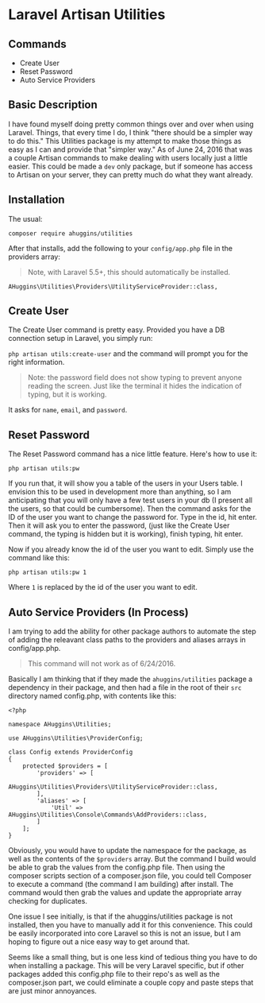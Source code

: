 # Laravel Artisan Utilities

## Commands
* Create User
* Reset Password
* Auto Service Providers

## Basic Description

I have found myself doing pretty common things over and over when using Laravel. Things, that every time I do, I think "there should be a simpler way to do this." This Utilities package is my attempt to make those things as easy as I can and provide that "simpler way." As of June 24, 2016 that was a couple Artisan commands to make dealing with users locally just a little easier. This could be made a `dev` only package, but if someone has access to Artisan on your server, they can pretty much do what they want already.

## Installation

The usual:

`composer require ahuggins/utilities`

After that installs, add the following to your `config/app.php` file in the providers array:

> Note, with Laravel 5.5+, this should automatically be installed.

`AHuggins\Utilities\Providers\UtilityServiceProvider::class,`

## Create User

The Create User command is pretty easy. Provided you have a DB connection setup in Laravel, you simply run:

`php artisan utils:create-user` and the command will prompt you for the right information.

> Note: the password field does not show typing to prevent anyone reading the screen. Just like the terminal it hides the indication of typing, but it is working.

It asks for `name`, `email`, and `password`.

## Reset Password

The Reset Password command has a nice little feature. Here's how to use it:

`php artisan utils:pw`

If you run that, it will show you a table of the users in your Users table. I envision this to be used in development more than anything, so I am anticipating that you will only have a few test users in your db (I present all the users, so that could be cumbersome). Then the command asks for the ID of the user you want to change the password for. Type in the id, hit enter. Then it will ask you to enter the password, (just like the Create User command, the typing is hidden but it is working), finish typing, hit enter.

Now if you already know the id of the user you want to edit. Simply use the command like this:

`php artisan utils:pw 1`

Where `1` is replaced by the id of the user you want to edit.

## Auto Service Providers (In Process)

I am trying to add the ability for other package authors to automate the step of adding the releavant class paths to the providers and aliases arrays in config/app.php.

> This command will not work as of 6/24/2016.

Basically I am thinking that if they made the `ahuggins/utilities` package a dependency in their package, and then had a file in the root of their `src` directory named config.php, with contents like this:

```
<?php

namespace AHuggins\Utilities;

use AHuggins\Utilities\ProviderConfig;

class Config extends ProviderConfig
{
    protected $providers = [
        'providers' => [
            AHuggins\Utilities\Providers\UtilityServiceProvider::class,
        ],
        'aliases' => [
            'Util' => AHuggins\Utilities\Console\Commands\AddProviders::class,
        ]
    ];
}

```

Obviously, you would have to update the namespace for the package, as well as the contents of the `$providers` array. But the command I build would be able to grab the values from the config.php file. Then using the composer scripts section of a composer.json file, you could tell Composer to execute a command (the command I am building) after install. The command would then grab the values and update the appropriate array checking for duplicates.

One issue I see initially, is that if the ahuggins/utilities package is not installed, then you have to manually add it for this convenience. This could be easily incorporated into core Laravel so this is not an issue, but I am hoping to figure out a nice easy way to get around that.

Seems like a small thing, but is one less kind of tedious thing you have to do when installing a package. This will be very Laravel specific, but if other packages added this config.php file to their repo's as well as the composer.json part, we could eliminate a couple copy and paste steps that are just minor annoyances.
